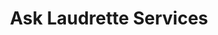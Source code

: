---
title: "Ask Laudrette Services"
url: /chadwell-st-mary/ask-laudrette-services/
shop: Wäscherei
---